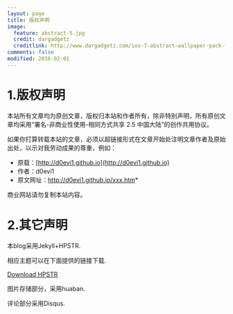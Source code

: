 ```yaml
---
layout: page
title: 版权声明
image:
  feature: abstract-5.jpg
  credit: dargadgetz
  creditlink: http://www.dargadgetz.com/ios-7-abstract-wallpaper-pack-for-iphone-5-and-ipod-touch-retina/
comments: false
modified: 2016-02-01
---
```


# 1.版权声明

本站所有文章均为原创文章，版权归本站和作者所有，除非特别声明，所有原创文章均采用“署名-非商业性使用-相同方式共享 2.5 中国大陆”的创作共用协议。

如果你打算转载本站的文章，必须以超链接形式在文章开始处注明文章作者及原始出处，以示对我劳动成果的尊重，例如：

- 原载：[http://d0evi1.github.io](http://d0evi1.github.io)
- 作者：d0evi1
- 原文网址：http://d0evi1.github.io/xxx.htm*

商业网站请勿复制本站内容。


# 2.其它声明

本blog采用Jekyll+HPSTR.

相应主题可以在下面提供的链接下载.

<div markdown="0"> <a href="https://github.com/mmistakes/hpstr-jekyll-theme" class="btn btn-success">Download HPSTR</a></div>

图片存储部分，采用huaban.

评论部分采用Disqus.

